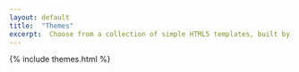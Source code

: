 ```yaml
---
layout: default
title:  "Themes"
excerpt:  Choose from a collection of simple HTML5 templates, built by creators around the world.
---
```


{% include themes.html %}
